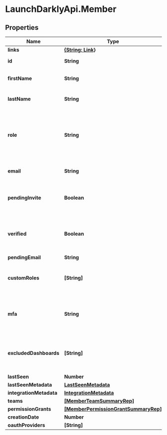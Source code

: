 # LaunchDarklyApi.Member

## Properties

Name | Type | Description | Notes
------------ | ------------- | ------------- | -------------
**links** | [**{String: Link}**](Link.md) |  | 
**id** | **String** | The member&#39;s ID | 
**firstName** | **String** | The member&#39;s first name | [optional] 
**lastName** | **String** | The member&#39;s last name | [optional] 
**role** | **String** | The member&#39;s built-in role. If the member has no custom roles, this role will be in effect. | 
**email** | **String** | The member&#39;s email address | 
**pendingInvite** | **Boolean** | Whether or not the member has a pending invitation | 
**verified** | **Boolean** | Whether or not the member&#39;s email address has been verified | 
**pendingEmail** | **String** |  | [optional] 
**customRoles** | **[String]** | The set of custom roles (as keys) assigned to the member | 
**mfa** | **String** | Whether or not multi-factor authentication is enabled for this member | 
**excludedDashboards** | **[String]** | Default dashboards that the member has chosen to ignore | [optional] 
**lastSeen** | **Number** |  | 
**lastSeenMetadata** | [**LastSeenMetadata**](LastSeenMetadata.md) |  | [optional] 
**integrationMetadata** | [**IntegrationMetadata**](IntegrationMetadata.md) |  | [optional] 
**teams** | [**[MemberTeamSummaryRep]**](MemberTeamSummaryRep.md) |  | [optional] 
**permissionGrants** | [**[MemberPermissionGrantSummaryRep]**](MemberPermissionGrantSummaryRep.md) |  | [optional] 
**creationDate** | **Number** |  | 
**oauthProviders** | **[String]** |  | [optional] 


